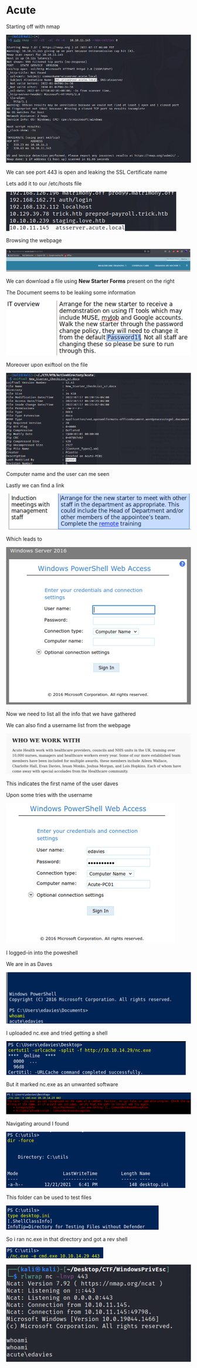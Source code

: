 # Acute

Starting off with nmap&#x20;

![](<../../.gitbook/assets/image (33).png>)

We can see port 443 is open and leaking the SSL Certificate name

Lets add it to our /etc/hosts file

![](<../../.gitbook/assets/image (14).png>)

Browsing the webpage

![](<../../.gitbook/assets/image (12).png>)

We can download a file using **New Starter Forms** present on the right

The Document seems to be leaking some information

![](<../../.gitbook/assets/image (31).png>)

Moreover upon exiftool on the file

![](<../../.gitbook/assets/image (25).png>)

Computer name and the user can me seen

Lastly we can find a link&#x20;

![](<../../.gitbook/assets/image (22).png>)

Which leads to

![](<../../.gitbook/assets/image (11).png>)

Now we need to list all the info that we have gathered

We can also find a username list from the webpage

![](<../../.gitbook/assets/image (13).png>)

This indicates the first name of the user daves

Upon some tries with the username

![](<../../.gitbook/assets/image (6).png>)

I logged-in into the poweshell

We are in as Daves

![](<../../.gitbook/assets/image (32).png>)



I uploaded nc.exe and tried getting a shell&#x20;

![](<../../.gitbook/assets/image (7).png>)

But it marked nc.exe as an unwanted software

![](<../../.gitbook/assets/image (23).png>)

Navigating around I found

![](<../../.gitbook/assets/image (5).png>)

This folder can be used to test files&#x20;

![](<../../.gitbook/assets/image (19).png>)

So i ran nc.exe in that directory and got a rev shell

![](<../../.gitbook/assets/image (24).png>)

![](<../../.gitbook/assets/image (20).png>)
